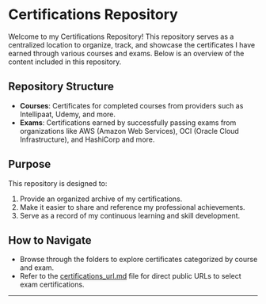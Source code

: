 
# Certifications Repository

Welcome to my Certifications Repository! This repository serves as a centralized location to organize, track, and showcase the certificates I have earned through various courses and exams. Below is an overview of the content included in this repository.

## Repository Structure

- **Courses**: Certificates for completed courses from providers such as Intellipaat, Udemy, and more.
- **Exams**: Certifications earned by successfully passing exams from organizations like AWS (Amazon Web Services), OCI (Oracle Cloud Infrastructure), and HashiCorp and more.

## Purpose

This repository is designed to:

1. Provide an organized archive of my certifications.
2. Make it easier to share and reference my professional achievements.
3. Serve as a record of my continuous learning and skill development.

## How to Navigate

- Browse through the folders to explore certificates categorized by course and exam.
- Refer to the [certifications_url.md](https://github.com/sivaprasath-p/spp-certifications/blob/main/certifications_url.md) file for direct public URLs to select exam certifications.

---